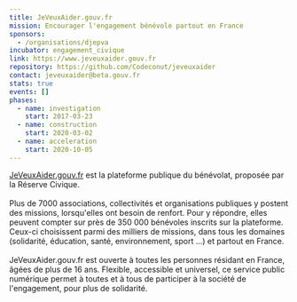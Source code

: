 ```yaml
---
title: JeVeuxAider.gouv.fr
mission: Encourager l'engagement bénévole partout en France
sponsors:
  - /organisations/djepva
incubator: engagement_civique
link: https://www.jeveuxaider.gouv.fr
repository: https://github.com/Codeconut/jeveuxaider
contact: jeveuxaider@beta.gouv.fr
stats: true
events: []
phases:
  - name: investigation
    start: 2017-03-23
  - name: construction
    start: 2020-03-02
  - name: acceleration
    start: 2020-10-05
---
```

[JeVeuxAider.gouv.fr](https://www.jeveuxaider.gouv.fr/) est la plateforme publique du bénévolat, proposée par la Réserve Civique.\
\
Plus de 7000 associations, collectivités et organisations publiques y postent des missions, lorsqu'elles ont besoin de renfort. Pour y répondre, elles peuvent compter sur près de 350 000 bénévoles inscrits sur la plateforme. Ceux-ci choisissent parmi des milliers de missions, dans tous les domaines (solidarité, éducation, santé, environnement, sport ...) et partout en France.\
\
JeVeuxAider.gouv.fr est ouverte à toutes les personnes résidant en France, âgées de plus de 16 ans. Flexible, accessible et universel, ce service public numérique permet à toutes et à tous de participer à la société de l'engagement, pour plus de solidarité.